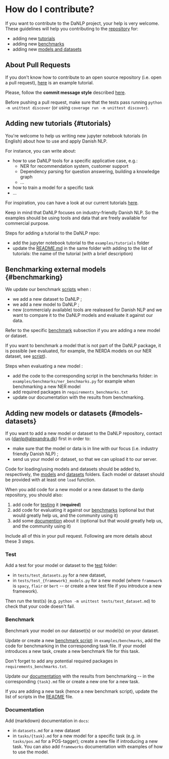 How do I contribute?
====================

If you want to contribute to the DaNLP project, your help is very welcome. 
These guidelines will help you contributing to the [repository](https://github.com/alexandrainst/danlp) for: 
* adding new [tutorials](#tutorials)
* adding new [benchmarks](#benchmarking)
* adding new [models and datasets](#models-datasets)


## About Pull Requests

If you don't know how to contribute to an open source repository (i.e. open a pull request), 
[here](https://github.com/firstcontributions/first-contributions) is an example tutorial. 

Please, follow the **commit message style** described [here](https://chris.beams.io/posts/git-commit/). 

Before pushing a pull request, make sure that the tests pass running `python -m unittest discover` (or using `coverage run -m unittest discover`).

## Adding new tutorials {#tutorials}

You're welcome to help us writing new jupyter notebook tutorials (in English) about how to use and apply Danish NLP. 

For instance, you can write about: 
* how to use DaNLP tools for a specific applicative case, e.g.:
   * NER for recommendation system, customer support
   * Dependency parsing for question answering, building a knowledge graph
   * ...
* how to train a model for a specific task
* ...

For inspiration, you can have a look at our current tutorials [here](https://github.com/alexandrainst/danlp/tree/master/examples/tutorials).

Keep in mind that DaNLP focuses on industry-friendly Danish NLP.
So the examples should be using tools and data that are freely available for commercial purpose.

Steps for adding a tutorial to the DaNLP repo: 
* add the jupyter notebook tutorial to the `examples/tutorials` folder
* update the [README.md](examples/tutorials/README.md) in the same folder with adding to the list of tutorials: the name of the tutorial (with a brief description)


## Benchmarking external models {#benchmarking}
 
We update our benchmark [scripts](https://github.com/alexandrainst/danlp/tree/master/examples/benchmarks) when :
* we add a new dataset to DaNLP ;
* we add a new model to DaNLP ;
* new (commercialy available) tools are realeased for Danish NLP and we want to compare it to the DaNLP models and evaluate it against our data.

Refer to the specific [benchmark](#benchmark) subsection if you are adding a new model or dataset. 

If you want to benchmark a model that is not part of the DaNLP package, it is possible (we evaluated, for example, the NERDA models on our NER dataset, see [script](https://github.com/alexandrainst/danlp/blob/master/examples/benchmarks/ner_benchmarks.py)). 

Steps when evaluating a new model :
* add the code to the corresponding script in the benchmarks folder: in `examples/benchmarks/ner_benchmarks.py` for example when benchmarking a new NER model
* add required packages in `requirements_benchmarks.txt`
* update our documentation with the results from benchmarking.


## Adding new models or datasets {#models-datasets}

If you want to add a new model or dataset to the DaNLP repository, contact us (danlp@alexandra.dk) first in order to:
* make sure that the model or data is in line with our focus (i.e. industry friendly Danish NLP) ;
* send us your model or dataset, so that we can upload it to our server.

Code for loading/using models and datasets should be added to, respectively, the [models](https://github.com/alexandrainst/danlp/tree/master/danlp/models) and [datasets](https://github.com/alexandrainst/danlp/tree/master/danlp/datasets) folders. 
Each model or dataset should be provided with at least one `load` function. 

When you add code for a new model or a new dataset to the danlp repository, you should also: 

1. add code for [testing](#test) it (**required**)
2. add code for evaluating it against our [benchmarks](#benchmark) (optional but that would greatly help us, and the community using it)
3. add some [documention](#documentation) about it (optional but that would greatly help us, and the community using it)

Include all of this in your pull request. 
Following are more details about these 3 steps.

### Test 

Add a test for your model or dataset to the [test](https://github.com/alexandrainst/danlp/tree/master/tests) folder:

- in `tests/test_datasets.py` for a new dataset,
- in `tests/test_{framework}_models.py` for a new model (where `framework` is `spacy`, `flair` or `bert` -- or create a new test file if you introduce a new framework).

Then run the test(s) (e.g. `python -m unittest tests/test_dataset.md`) to check that your code doesn't fail. 

### Benchmark

Benchmark your model on our dataset(s) or our model(s) on your dataset.

Update or create a new [benchmark script](https://github.com/alexandrainst/danlp/tree/master/examples/benchmarks): 
in `examples/benchmarks`, add the code for benchmarking in the corresponding task file. 
If your model introduces a new task, create a new benchmark file for this task. 

Don't forget to add any potential required packages in `requirements_benchmarks.txt`. 

Update our [documentation](https://github.com/alexandrainst/danlp/tree/master/docs/docs/tasks) with the results from benchmarking -- in the corresponding `{task}.md` file or create a new one for a new task. 

If you are adding a new task (hence a new benchmark script), update the list of scripts in the [README](https://github.com/alexandrainst/danlp/blob/master/examples/benchmarks/README.md) file.

### Documentation

Add (markdown) documentation in `docs`: 

- in `datasets.md` for a new dataset
- in `tasks/{task}.md` for a new model for a specific task (e.g. in `tasks/pos.md` for a POS-tagger); create a new file if introducing a new task. You can also add `frameworks` documentation with examples of how to use the model. 
